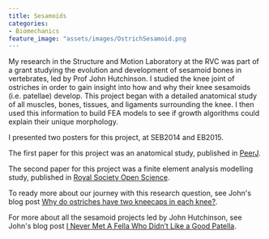 ```yaml
---
title: Sesamoids
categories:
- Biomechanics
feature_image: "assets/images/OstrichSesamoid.png
---
```


My research in the Structure and Motion Laboratory at the RVC was part of a grant studying the evolution and development of sesamoid bones in vertebrates, led by Prof John Hutchinson. I studied the knee joint of ostriches in order to gain insight into how and why their knee sesamoids (i.e. patellae) develop. This project began with a detailed anatomical study of all muscles, bones, tissues, and ligaments surrounding the knee. I then used this information to build FEA models to see if growth algorithms could explain their unique morphology.

I presented two posters for this project, at SEB2014 and EB2015.

The first paper for this project was an anatomical study, published in [PeerJ](https://peerj.com/articles/706/).

The second paper for this project was a finite element analysis modelling study, published in [Royal Society Open Science](https://royalsocietypublishing.org/doi/full/10.1098/rsos.170133).

To ready more about our journey with this research question, see John's blog post [Why do ostriches have two kneecaps in each knee?](https://whatsinjohnsfreezer.com/2017/06/08/why-2-kneecaps/).

For more about all the sesamoid projects led by John Hutchinson, see John's blog post [I Never Met A Fella Who Didn’t Like a Good Patella](https://whatsinjohnsfreezer.com/2013/11/24/fella-patella-haha/).
